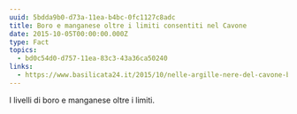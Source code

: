```yaml
---
uuid: 5bdda9b0-d73a-11ea-b4bc-0fc1127c8adc
title: Boro e manganese oltre i limiti consentiti nel Cavone
date: 2015-10-05T00:00:00.000Z
type: Fact
topics:
  - bd0c54d0-d757-11ea-83c3-43a36ca50240
links:
  - https://www.basilicata24.it/2015/10/nelle-argille-nere-del-cavone-boro-e-manganese-18607/
---
```

I livelli di boro e manganese oltre i limiti.
